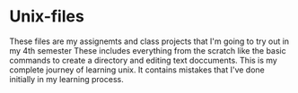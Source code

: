 # Unix-files
These files are my assignemts and class projects that I'm going to try out in my 4th semester
These includes everything from the scratch like the basic commands to create a directory and editing text doccuments.
This is my complete journey of learning unix. It contains mistakes that I've done initially in my learning process.

